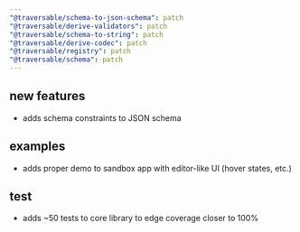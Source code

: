 ```yaml
---
"@traversable/schema-to-json-schema": patch
"@traversable/derive-validators": patch
"@traversable/schema-to-string": patch
"@traversable/derive-codec": patch
"@traversable/registry": patch
"@traversable/schema": patch
---
```


## new features

- adds schema constraints to JSON schema

## examples
- adds proper demo to sandbox app with editor-like UI (hover states, etc.)

## test
- adds ~50 tests to core library to edge coverage closer to 100%
